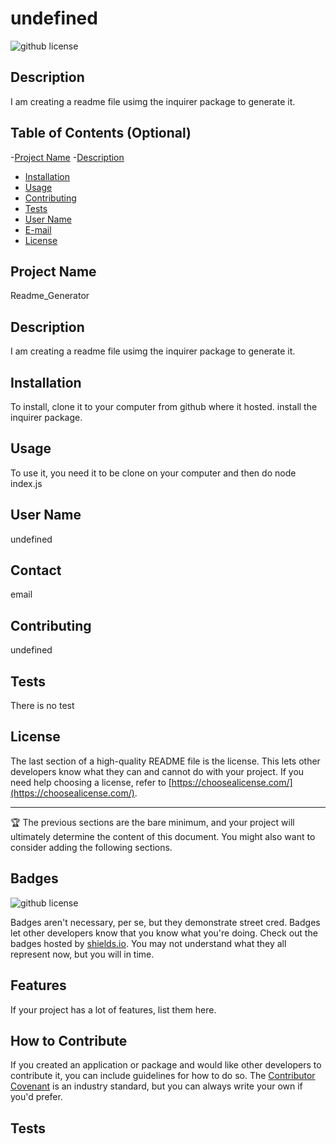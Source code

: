 # undefined

  ![github license](https://img.shields.io/badge/license-MIT-green.svg)
    

  ## Description

  I am creating a readme file usimg the inquirer package to generate it.

  
  
  ## Table of Contents (Optional)
  
  -[Project Name](#projectName)
  -[Description](#description)
  - [Installation](#installation)
  - [Usage](#usage)
  - [Contributing](#Contributing)
  - [Tests](#Tests)
  - [User Name](#GitHub)
  - [E-mail](#E-mail)
  - [License](#license)
    
  
  ## Project Name

  Readme_Generator

  ## Description

  I am creating a readme file usimg the inquirer package to generate it.
  
  ## Installation

  To install, clone it to your computer from github where it hosted. install the inquirer package.
  
  
  ## Usage

  To use it, you need it to be clone on your computer and then do node index.js

  ## User Name

  undefined

  ## Contact

  email

  
  ## Contributing

  undefined

  ## Tests

  There is no test


  
  ## License
  
  The last section of a high-quality README file is the license. This lets other developers know what they can and cannot do with your project. If you need help choosing a license, refer to [https://choosealicense.com/](https://choosealicense.com/).
  
  ---
  
  🏆 The previous sections are the bare minimum, and your project will ultimately determine the content of this document. You might also want to consider adding the following sections.
  
  ## Badges
  
  ![github license](https://img.shields.io/badge/license-MIT-green.svg)
    
  
  Badges aren't necessary, per se, but they demonstrate street cred. Badges let other developers know that you know what you're doing. Check out the badges hosted by [shields.io](https://shields.io/). You may not understand what they all represent now, but you will in time.
  
  ## Features
  
  If your project has a lot of features, list them here.
  
  ## How to Contribute
  
  If you created an application or package and would like other developers to contribute it, you can include guidelines for how to do so. The [Contributor Covenant](https://www.contributor-covenant.org/) is an industry standard, but you can always write your own if you'd prefer.
  
  ## Tests
